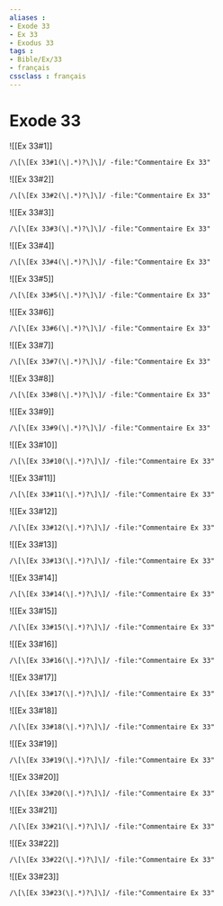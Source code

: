 ```yaml
---
aliases : 
- Exode 33
- Ex 33
- Exodus 33
tags : 
- Bible/Ex/33
- français
cssclass : français
---
```


# Exode 33

![[Ex 33#1]]

```query
/\[\[Ex 33#1(\|.*)?\]\]/ -file:"Commentaire Ex 33"
```

![[Ex 33#2]]

```query
/\[\[Ex 33#2(\|.*)?\]\]/ -file:"Commentaire Ex 33"
```

![[Ex 33#3]]

```query
/\[\[Ex 33#3(\|.*)?\]\]/ -file:"Commentaire Ex 33"
```

![[Ex 33#4]]

```query
/\[\[Ex 33#4(\|.*)?\]\]/ -file:"Commentaire Ex 33"
```

![[Ex 33#5]]

```query
/\[\[Ex 33#5(\|.*)?\]\]/ -file:"Commentaire Ex 33"
```

![[Ex 33#6]]

```query
/\[\[Ex 33#6(\|.*)?\]\]/ -file:"Commentaire Ex 33"
```

![[Ex 33#7]]

```query
/\[\[Ex 33#7(\|.*)?\]\]/ -file:"Commentaire Ex 33"
```

![[Ex 33#8]]

```query
/\[\[Ex 33#8(\|.*)?\]\]/ -file:"Commentaire Ex 33"
```

![[Ex 33#9]]

```query
/\[\[Ex 33#9(\|.*)?\]\]/ -file:"Commentaire Ex 33"
```

![[Ex 33#10]]

```query
/\[\[Ex 33#10(\|.*)?\]\]/ -file:"Commentaire Ex 33"
```

![[Ex 33#11]]

```query
/\[\[Ex 33#11(\|.*)?\]\]/ -file:"Commentaire Ex 33"
```

![[Ex 33#12]]

```query
/\[\[Ex 33#12(\|.*)?\]\]/ -file:"Commentaire Ex 33"
```

![[Ex 33#13]]

```query
/\[\[Ex 33#13(\|.*)?\]\]/ -file:"Commentaire Ex 33"
```

![[Ex 33#14]]

```query
/\[\[Ex 33#14(\|.*)?\]\]/ -file:"Commentaire Ex 33"
```

![[Ex 33#15]]

```query
/\[\[Ex 33#15(\|.*)?\]\]/ -file:"Commentaire Ex 33"
```

![[Ex 33#16]]

```query
/\[\[Ex 33#16(\|.*)?\]\]/ -file:"Commentaire Ex 33"
```

![[Ex 33#17]]

```query
/\[\[Ex 33#17(\|.*)?\]\]/ -file:"Commentaire Ex 33"
```

![[Ex 33#18]]

```query
/\[\[Ex 33#18(\|.*)?\]\]/ -file:"Commentaire Ex 33"
```

![[Ex 33#19]]

```query
/\[\[Ex 33#19(\|.*)?\]\]/ -file:"Commentaire Ex 33"
```

![[Ex 33#20]]

```query
/\[\[Ex 33#20(\|.*)?\]\]/ -file:"Commentaire Ex 33"
```

![[Ex 33#21]]

```query
/\[\[Ex 33#21(\|.*)?\]\]/ -file:"Commentaire Ex 33"
```

![[Ex 33#22]]

```query
/\[\[Ex 33#22(\|.*)?\]\]/ -file:"Commentaire Ex 33"
```

![[Ex 33#23]]

```query
/\[\[Ex 33#23(\|.*)?\]\]/ -file:"Commentaire Ex 33"
```

